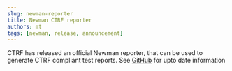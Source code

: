 ```yaml
---
slug: newman-reporter
title: Newman CTRF reporter
authors: mt
tags: [newman, release, announcement]
---
```


CTRF has released an official Newman reporter, that can be used to generate CTRF compliant test reports. See [GitHub](https://github.com/ctrf-io/newman-ctrf-json-reporter) for upto date information
